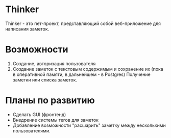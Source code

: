 # Thinker
Thinker - это пет-проект, представляющий собой веб-приложение для написания заметок.
# Возможности
1. Создание, авторизация пользователя
2. Создание заметок с текстовым содержимым и сохранение их (пока в оперативной памяти, в дальнейшем - в Postgres)
Получение заметки или списка заметок.
# Планы по развитию
* Сделать GUI (фронтенд)
* Внедрение системы тегов для заметок
* Добавление возможности "расшарить" заметку между несколькими пользователями.
